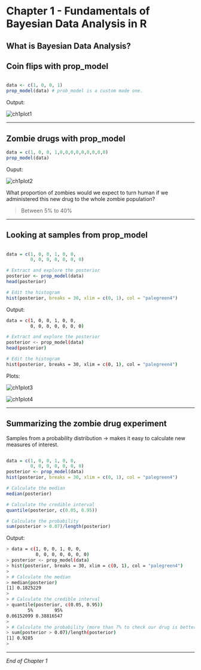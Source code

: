 # Chapter 1 - Fundamentals of Bayesian Data Analysis in R

## What is Bayesian Data Analysis?


## Coin flips with prop_model

```r

data <- c(1, 0, 0, 1)
prop_model(data) # prob_model is a custom made one. 

```

Output:

![ch1plot1](ch1plot1.png)
***


## Zombie drugs with prop_model

```r
data = c(1, 0, 0, 1,0,0,0,0,0,0,0,0,0)
prop_model(data)

```

Ouput:

![ch1plot2](ch1plot2.png)

What proportion of zombies would we expect to turn human if we administered this new drug to the whole zombie population?

> Between 5% to 40%

***

## Looking at samples from prop_model

```r

data = c(1, 0, 0, 1, 0, 0,
         0, 0, 0, 0, 0, 0, 0)

# Extract and explore the posterior
posterior <- prop_model(data)
head(posterior)

# Edit the histogram
hist(posterior, breaks = 30, xlim = c(0, 1), col = "palegreen4")

```

Output:

```bash
data = c(1, 0, 0, 1, 0, 0,
         0, 0, 0, 0, 0, 0, 0)

# Extract and explore the posterior
posterior <- prop_model(data)
head(posterior)

# Edit the histogram
hist(posterior, breaks = 30, xlim = c(0, 1), col = "palegreen4")

```
Plots:

![ch1plot3](ch1plot3.png)

![ch1plot4](ch1plot4.png)

***

## Summarizing the zombie drug experiment

Samples from a probability distribution  -> makes it easy to calculate new measures of interest.

```r

data = c(1, 0, 0, 1, 0, 0,
         0, 0, 0, 0, 0, 0, 0)
posterior <- prop_model(data)
hist(posterior, breaks = 30, xlim = c(0, 1), col = "palegreen4")

# Calculate the median
median(posterior)

# Calculate the credible interval
quantile(posterior, c(0.05, 0.95))

# Calculate the probability
sum(posterior > 0.07)/length(posterior)

```

Output:

```bash
> data = c(1, 0, 0, 1, 0, 0,
           0, 0, 0, 0, 0, 0, 0)
> posterior <- prop_model(data)
> hist(posterior, breaks = 30, xlim = c(0, 1), col = "palegreen4")
> 
> # Calculate the median
> median(posterior)
[1] 0.1825229
> 
> # Calculate the credible interval
> quantile(posterior, c(0.05, 0.95))
        5%        95% 
0.06152099 0.38816547
> 
> # Calculate the probability (more than 7% to check our drug is better than competitors)
> sum(posterior > 0.07)/length(posterior)
[1] 0.9285
> 

```

***

*End of Chapter 1*
